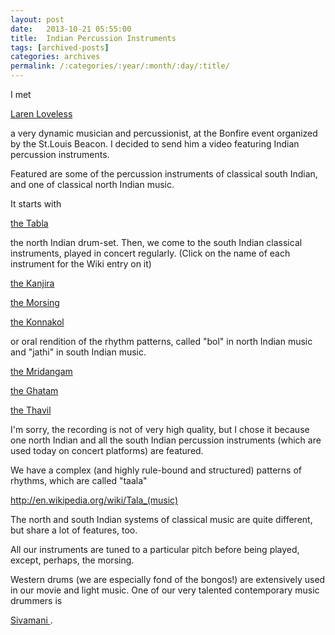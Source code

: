 ```yaml
---
layout: post
date:	2013-10-21 05:55:00
title:  Indian Percussion Instruments
tags: [archived-posts]
categories: archives
permalink: /:categories/:year/:month/:day/:title/
---
```

I met 

<a href="http://larenloveless.com/"> Laren Loveless </a>

a very dynamic musician and percussionist, at the Bonfire event organized by the St.Louis Beacon. I decided to send him a video featuring Indian percussion instruments.

Featured are  some of the percussion instruments of classical south Indian, and one of classical  north Indian music.

It starts with

<a href="http://en.wikipedia.org/wiki/Tabla"> the Tabla </a>

 the north Indian drum-set. Then,  we come to the south Indian classical instruments, played in concert regularly. (Click on the name of each instrument for the Wiki entry on it)

<a href="http://en.wikipedia.org/wiki/Kanjira"> the Kanjira </a>

<a href="http://en.wikipedia.org/wiki/Morsing"> the Morsing </a>

<a href="http://en.wikipedia.org/wiki/Konnakol"> the Konnakol </a>

or oral rendition of the rhythm patterns, called "bol" in north Indian music and "jathi" in south Indian music.

<a href="http://en.wikipedia.org/wiki/Mridangam"> the Mridangam </a>

<a href="http://en.wikipedia.org/wiki/Ghatam"> the Ghatam </a>

<a href="http://en.wikipedia.org/wiki/Thavil"> the Thavil </a>


I'm sorry, the recording is not of very high quality, but I chose it because one north Indian and all the south Indian percussion instruments (which are used today on concert platforms) are featured.



<lj-embed id="1054"/>

We have a complex (and highly rule-bound and structured)  patterns of rhythms, which are called "taala"

http://en.wikipedia.org/wiki/Tala_(music)

The north and south Indian systems of classical music are quite different, but share a lot of features, too. 

All our instruments are tuned to a particular pitch before being played, except, perhaps, the morsing.

Western drums (we are especially fond of the bongos!) are extensively used in our movie and light music. One of our very talented contemporary music drummers is 

<a href="http://en.wikipedia.org/wiki/Sivamani"> Sivamani </a>.
